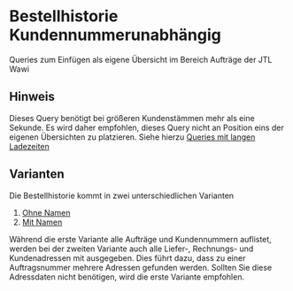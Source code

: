 # Bestellhistorie Kundennummerunabhängig
Queries zum Einfügen als eigene Übersicht im Bereich Aufträge der JTL Wawi

## Hinweis
Dieses Query benötigt bei größeren Kundenstämmen mehr als eine Sekunde. Es wird daher empfohlen, dieses Query nicht an Position eins
der eigenen Übersichten zu platzieren. Siehe hierzu [Queries mit langen Ladezeiten](Loadtimes.md)

## Varianten

Die Bestellhistorie kommt in zwei unterschiedlichen Varianten

1. [Ohne Namen](BestellhistorieKundennrUnabhaengigOhneNamen.sql)
2. [Mit Namen](BestellhistorieKundennrUnabhaengig.sql)

Während die erste Variante alle Aufträge und Kundennummern auflistet, werden
bei der zweiten Variante auch alle Liefer-, Rechnungs- und Kundenadressen mit ausgegeben. Dies führt dazu,
dass zu einer Auftragsnummer mehrere Adressen gefunden werden. Sollten Sie diese Adressdaten nicht benötigen,
wird die erste Variante empfohlen.




